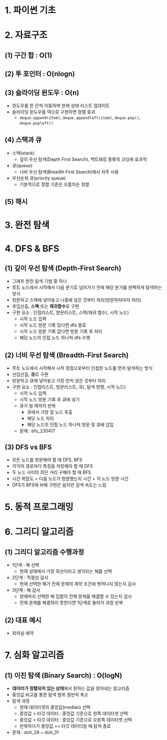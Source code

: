 # 1. 파이썬 기초

# 2. 자료구조
## (1) 구간 합 : O(1)
## (2) 투 포인터 : O(nlogn)
## (3) 슬라이딩 윈도우 : O(n)
- 윈도우를 한 칸씩 이동하며 현재 상태 리스트 업데이트
- 슬라이딩 윈도우를 덱으로 구현하면 정렬 효과
  - `deque.append(item)`, `deque.appendleft(item)`, `deque.pop()`, `deque.popleft()`
## (4) 스택과 큐
- 스택(stack)
  - 깊이 우선 탐색(Depth First Search), 백트래킹 종류의 코딩에 효과적
- 큐(queue) 
  - 너비 우선 탐색(Breadth First Search)에서 자주 사용
- 우선순위 큐(priority queue)
  - 기본적으로 정렬 기준은 오름차순 정렬
## (5) 해시

# 3. 완전 탐색

# 4. DFS & BFS
## (1) 깊이 우선 탐색 (Depth-First Search)
- 그래프 완전 탐색 기법 중 하나
- 루트 노드에서 시작해서 다음 분기로 넘어가기 전에 해당 분기를 완벽하게 탐색하는 방식
- 방문하고 스택에 넣어놓고 나중에 넣은 것부터 처리(방문하자마자 처리)
- 후입선출, **스택** 또는 **재귀함수**로 구현
- 구현 요소 : 인접리스트, 방문리스트, 스택/재귀 함수(, 시작 노드)
  - 시작 노드 입력 
  - 시작 노드 방문 기록 있다면 dfs 종료
  - 시작 노드 방문 기록 없다면 방문 기록 후 처리
  - 해당 노드의 인접 노드 하나씩 dfs 수행
## (2) 너비 우선 탐색 (Breadth-First Search)
- 루트 노드에서 시작해서 시작 정점으로부터 인접한 노드를 먼저 탐색하는 방식
- 선입선출, **큐**로 구현
- 방문하고 큐에 넣어놓고 가장 먼저 넣은 것부터 처리
- 구현 요소 : 인접리스트, 방문리스트, 큐(, 탐색 방향, 시작 노드)
  - 시작 노드 입력
  - 시작 노드 방문 기록 후 큐에 넣기
  - 큐가 빌 때까지 반복
    - 큐에서 가장 앞 노드 추출
    - 해당 노드 처리
    - 해당 노드의 인접 노드 하나씩 방문 및 큐에 삽입
  - 문제 : bfs_230417
## (3) DFS vs BFS
- 모든 노드를 방문해야 할 때 DFS, BFS
- 각각의 경로마다 특징을 저장해야 할 때 DFS
- 두 노드 사이의 최단 거리 구해야 할 때 BFS
- 시간 복잡도 = 다음 노드가 방문했는지 시간 + 각 노드 방문 시간
- DFS가 BFS에 비해 구현은 쉽지만 검색 속도는 느림

# 5. 동적 프로그래밍

# 6. 그리디 알고리즘
## (1) 그리디 알고리즘 수행과정
- 1단계 : 해 선택
  - 현재 상태에서 가장 최선이라고 생각되는 해를 선택
- 2단계 : 적절성 검사
  - 현재 선택한 해가 전체 문제의 제약 조건에 벗어나지 않는지 검사
- 3단계 : 해 검사
  - 현재까지 선택한 해 집합이 전체 문제를 해결할 수 있는지 검사
  - 전체 문제를 해결하지 못한다면 1단계로 돌아가 과정 반복
## (2) 대표 예시
- 회의실 예약

# 7. 심화 알고리즘
## (1) 이진 탐색 (Binary Search) : O(logN)
- **데이터가 정렬되어 있는 상태**에서 원하는 값을 찾아내는 알고리즘
- 중앙값 비교를 통한 탐색 범위 절반씩 축소
- 탐색 과정
  - 현재 데이터셋의 중앙값(median) 선택
  - 중앙값 > 타깃 데이터 : 중앙값 기준으로 왼쪽 데이터셋 선택
  - 중앙값 < 타깃 데이터 : 중앙값 기준으로 오른쪽 데이터셋 선택
  - 반복하다가 중앙값 == 타깃 데이터일 때 탐색 종료
- 문제 : doit_29 ~ doit_31